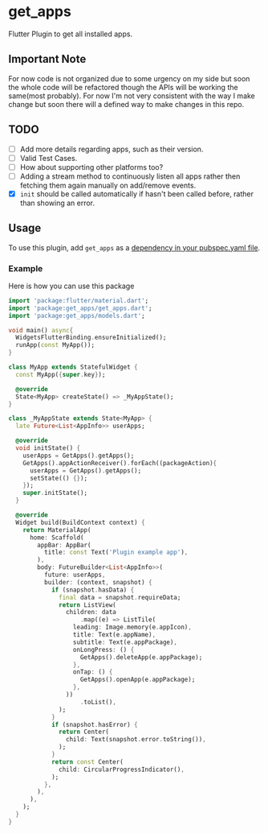 # get_apps

Flutter Plugin to get all installed apps.

## Important Note

For now code is not organized due to some urgency on my side but soon the whole code will be refactored though the APIs will be working the same(most probably).
For now I'm not very consistent with the way I make change but soon there will a defined way to make changes in this repo.

## TODO
- [ ] Add more details regarding apps, such as their version.
- [ ] Valid Test Cases.
- [ ] How about supporting other platforms too?
- [ ] Adding a stream method to continuously listen all apps rather then fetching them again manually on add/remove events.
- [x] `init` should be called automatically if hasn't been called before, rather than showing an error.

## Usage

To use this plugin, add `get_apps` as a [dependency in your pubspec.yaml file](https://pub.dev/packages/get_apps).


### Example

Here is how you can use this package

<?code-excerpt "basic.dart (basic-example)"?>
``` dart
import 'package:flutter/material.dart';
import 'package:get_apps/get_apps.dart';
import 'package:get_apps/models.dart';

void main() async{
  WidgetsFlutterBinding.ensureInitialized();
  runApp(const MyApp());
}

class MyApp extends StatefulWidget {
  const MyApp({super.key});

  @override
  State<MyApp> createState() => _MyAppState();
}

class _MyAppState extends State<MyApp> {
  late Future<List<AppInfo>> userApps;

  @override
  void initState() {
    userApps = GetApps().getApps();
    GetApps().appActionReceiver().forEach((packageAction){
      userApps = GetApps().getApps();
      setState(() {});
    });
    super.initState();
  }

  @override
  Widget build(BuildContext context) {
    return MaterialApp(
      home: Scaffold(
        appBar: AppBar(
          title: const Text('Plugin example app'),
        ),
        body: FutureBuilder<List<AppInfo>>(
          future: userApps,
          builder: (context, snapshot) {
            if (snapshot.hasData) {
              final data = snapshot.requireData;
              return ListView(
                children: data
                    .map((e) => ListTile(
                  leading: Image.memory(e.appIcon),
                  title: Text(e.appName),
                  subtitle: Text(e.appPackage),
                  onLongPress: () {
                    GetApps().deleteApp(e.appPackage);
                  },
                  onTap: () {
                    GetApps().openApp(e.appPackage);
                  },
                ))
                    .toList(),
              );
            }
            if (snapshot.hasError) {
              return Center(
                child: Text(snapshot.error.toString()),
              );
            }
            return const Center(
              child: CircularProgressIndicator(),
            );
          },
        ),
      ),
    );
  }
}
```
